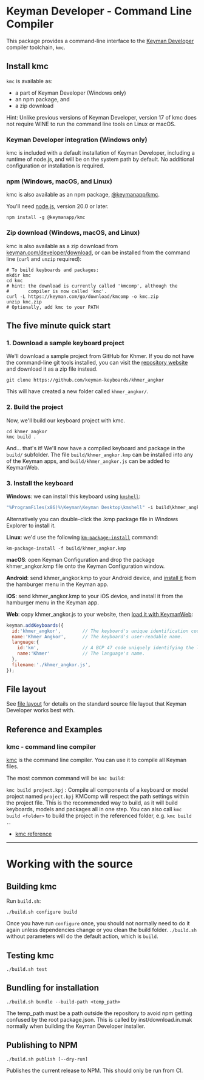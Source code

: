 Keyman Developer - Command Line Compiler
================

This package provides a command-line interface to the
[Keyman Developer](https://keyman.com/developer) compiler toolchain, `kmc`.

## Install kmc

`kmc` is available as:
* a part of Keyman Developer (Windows only)
* an npm package, and
* a zip download

Hint: Unlike previous versions of Keyman Developer, version 17 of kmc does not
require WINE to run the command line tools on Linux or macOS.

### Keyman Developer integration (Windows only)

kmc is included with a default installation of Keyman Developer, including a
runtime of node.js, and will be on the system path by default. No additional
configuration or installation is required.

### npm (Windows, macOS, and Linux)

kmc is also available as an npm package,
[@keymanapp/kmc](https://npmjs.com/package/@keymanapp/kmc).

You'll need [node.js](https://nodejs.org/), version 20.0 or later.

```shell
npm install -g @keymanapp/kmc
```

### Zip download (Windows, macOS, and Linux)

kmc is also available as a zip download from
[keyman.com/developer/download](https://keyman.com/developer/download),
or can be installed from the command line (`curl` and `unzip` required):

```shell
# To build keyboards and packages:
mkdir kmc
cd kmc
# hint: the download is currently called 'kmcomp', although the
#       compiler is now called 'kmc'.
curl -L https://keyman.com/go/download/kmcomp -o kmc.zip
unzip kmc.zip
# Optionally, add kmc to your PATH
```

## The five minute quick start

### 1. Download a sample keyboard project

<!-- TODO: THIS SECTION NEEDS REWRITE ONCE `kmc generate` lands in 18.0. -->

We'll download a sample project from GitHub for Khmer. If you do not have the
command-line git tools installed, you can visit the [repository
website](https://github.com/keyman-keyboards/khmer_angkor) and download it as a
zip file instead.

```shell
git clone https://github.com/keyman-keyboards/khmer_angkor
```

This will have created a new folder called `khmer_angkor/`.

### 2. Build the project

Now, we'll build our keyboard project with kmc.

```shell
cd khmer_angkor
kmc build .
```

And... that's it! We'll now have a compiled keyboard and package in the `build/`
subfolder. The file `build/khmer_angkor.kmp` can be installed into any of the
Keyman apps, and `build/khmer_angkor.js` can be added to KeymanWeb.

### 3. Install the keyboard

**Windows**: we can install this keyboard using [`kmshell`][windows-install-keyboard]:

```cmd
"%ProgramFiles(x86)%\Keyman\Keyman Desktop\kmshell" -i build\khmer_angkor.kmp -s
```

Alternatively you can double-click the .kmp package file in Windows Explorer to
install it.

**Linux**: we'd use the following
[`km-package-install`][linux-install-keyboard]
command:

```shell
km-package-install -f build/khmer_angkor.kmp
```

**macOS**: open Keyman Configuration and drop the package khmer_angkor.kmp file
onto the Keyman Configuration window.

**Android**: send khmer_angkor.kmp to your Android device, and [install it](https://help.keyman.com/products/android/current-version/basic/installing-custom-packages) from the
hamburger menu in the Keyman app.

**iOS**: send khmer_angkor.kmp to your iOS device, and install it from the
hamburger menu in the Keyman app.

**Web**: copy khmer_angkor.js to your website, then [load it with KeymanWeb][load-keymanweb-keyboard]:

```js
keyman.addKeyboards({
  id:'khmer_angkor',        // The keyboard's unique identification code.
  name:'Khmer Angkor',      // The keyboard's user-readable name.
  language:{
    id:'km',                // A BCP 47 code uniquely identifying the language.
    name:'Khmer'            // The language's name.
  },
  filename:'./khmer_angkor.js',
});
```

## File layout

See [file layout][file-layout] for details on the standard source file layout
that Keyman Developer works best with.

## Reference and Examples

### kmc - command line compiler

[kmc][kmc] is the command line compiler. You can use it to compile
all Keyman files.

The most common command will be `kmc build`:

`kmc build project.kpj`
: Compile all components of a keyboard or model project named `project.kpj`
KMComp will respect the path settings within the project file. This is the
recommended way to build, as it will build keyboards, models and packages all in
one step. You can also call `kmc build <folder>` to build the project in the
referenced folder, e.g. `kmc build .`.

* [kmc reference][kmc]

-----

# Working with the source

## Building kmc

Run `build.sh`:

```shell
./build.sh configure build
```

Once you have run `configure` once, you should not normally need to do it again
unless dependencies change or you clean the build folder. `./build.sh` without
parameters will do the default action, which is `build`.

## Testing kmc

```shell
./build.sh test
```

## Bundling for installation

```shell
./build.sh bundle --build-path <temp_path>
```

The temp_path must be a path outside the repository to avoid npm getting
confused by the root package.json. This is called by inst/download.in.mak
normally when building the Keyman Developer installer.

## Publishing to NPM

```shell
./build.sh publish [--dry-run]
```

Publishes the current release to NPM. This should only be run from CI.


[kmc]: https://help.keyman.com/developer/current-version/reference/kmc/cli
[file-layout]: https://help.keyman.com/developer/current-version/reference/file-layout
[load-keymanweb-keyboard]: https://help.keyman.com/developer/engine/web/current-version/guide/adding-keyboards
[linux-install-keyboard]: https://help.keyman.com/products/linux/current-version/reference/km-package-install
[windows-install-keyboard]: https://help.keyman.com/knowledge-base/98
